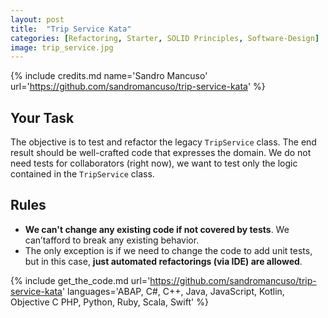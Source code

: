 ```yaml
---
layout: post
title:  "Trip Service Kata"
categories: [Refactoring, Starter, SOLID Principles, Software-Design]
image: trip_service.jpg
---
```


{% include credits.md name='Sandro Mancuso' url='https://github.com/sandromancuso/trip-service-kata' %}

## Your Task

The objective is to test and refactor the legacy `TripService` class.
The end result should be well-crafted code that expresses the domain.
We do not need tests for collaborators (right now), we want to test only
the logic contained in the `TripService` class.

## Rules
* **We can't change any existing code if not covered by tests**. We
  can’tafford to break any existing behavior.
* The only exception is if we need to change the code to add unit tests,
  but in this case, **just automated refactorings (via IDE) are allowed**.

{%
    include get_the_code.md 
    url='https://github.com/sandromancuso/trip-service-kata' 
    languages='ABAP, C#, C++, Java, JavaScript, Kotlin,
               Objective C PHP, Python, Ruby, Scala, Swift'
%}

